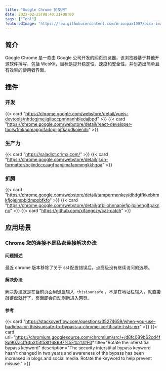 ```yaml
---
title: "Google Chrome 的使用"
date: 2022-02-25T08:40:21+08:00
tags: ["Tool"]
featuredImage: "https://raw.githubusercontent.com/orionpax1997/picx-images-hosting/master/Development/chrome-banner.3gw9yc1adf60.webp"
---
```


## 简介

Google Chrome 是一款由 Google 公司开发的网页浏览器，该浏览器基于其他开源软件撰写，包括 WebKit，目标是提升稳定性、速度和安全性，并创造出简单且有效率的使用者界面。

## 插件

### 开发

{{< card "https://chrome.google.com/webstore/detail/vuejs-devtools/nhdogjmejiglipccpnnnanhbledajbpd" >}}
{{< card "https://chrome.google.com/webstore/detail/react-developer-tools/fmkadmapgofadopljbjfkapdkoienihi" >}}

### 生产力

{{< card "https://saladict.crimx.com/" >}}
{{< card "https://chrome.google.com/webstore/detail/json-formatter/bcjindcccaagfpapjjmafapmmgkkhgoa" >}}

### 折腾

{{< card "https://chrome.google.com/webstore/detail/tampermonkey/dhdgffkkebhmkfjojejmpbldmpobfkfo" >}}
{{< card "https://chrome.google.com/webstore/detail/gfbliohnnapiefjpjlpjnehglfpaknnc" >}}
{{< card "https://github.com/xifangczy/cat-catch" >}}

## 应用场景

### Chrome 您的连接不是私密连接解决办法

#### **问题描述**

最近 chrome 版本移除了关于 ssl 配置错误后，点高级没有继续访问的选项。

#### **解决办法**

解决办法就是在当前页面用键盘输入  `thisisunsafe` ，不是在地址栏输入，就直接敲键盘就行了，页面即会自动刷新进入网页。

#### 参考

{{< card "https://stackoverflow.com/questions/35274659/when-you-use-badidea-or-thisisunsafe-to-bypass-a-chrome-certificate-hsts-err" >}}
{{< card url="https://chromium.googlesource.com/chromium/src/+/d8fc089b62cd4f8d907acff6fb3f5ff58f168697%5E%21/#F0" title="Rotate the interstitial bypass keyword" description="The security interstitial bypass keyword hasn't changed in two years and awareness of the bypass has been increased in blogs and social media. Rotate the keyword to help prevent misuse." >}}
